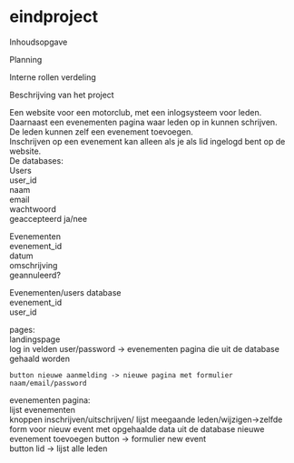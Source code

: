 # eindproject

Inhoudsopgave  

Planning  


Interne rollen verdeling  


Beschrijving van het project  

Een website voor een motorclub, met een inlogsysteem voor leden.  
Daarnaast een evenementen pagina waar leden op in kunnen schrijven.   
De leden kunnen zelf een evenement toevoegen.   
Inschrijven op een evenement kan alleen als je als lid ingelogd bent op de website.   
De databases:  
Users  
  user_id  
  naam  
  email  
  wachtwoord  
  geaccepteerd ja/nee  
  
Evenementen  
  evenement_id  
  datum  
  omschrijving  
  geannuleerd?  
  
Evenementen/users database  
  evenement_id  
  user_id  
  
  pages:  
  landingspage  
    log in velden user/password -> evenementen pagina die uit de database gehaald worden  
          
    button nieuwe aanmelding -> nieuwe pagina met formulier naam/email/password   
  evenementen pagina:  
    lijst evenementen   
    knoppen inschrijven/uitschrijven/ lijst meegaande leden/wijzigen->zelfde form voor nieuw event met opgehaalde data uit de database 
    nieuwe evenement toevoegen button -> formulier new event  
    button lid -> lijst alle leden  
    
